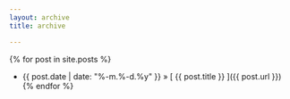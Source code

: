 ```yaml
---
layout: archive
title: archive

---
```


<style> .content p {
	font-size: 18px;
	line-height: 36px;
	margin-bottom: 3px;
} 
.content ul {
	-webkit-margin-before: 0;
	-webkit-margin-after: 0;
	-webkit-padding-start: 0px;
}
</style>

{% for post in site.posts %}
  * {{ post.date | date: "%-m.%-d.%y" }} &raquo; [ {{ post.title }} ]({{ post.url }})
{% endfor %}
